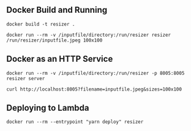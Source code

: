 ## Docker Build and Running

`docker build -t resizer .`

`docker run --rm -v /inputfile/directory:/run/resizer resizer /run/resizer/inputfile.jpeg 100x100`

## Docker as an HTTP Service

`docker run --rm -v /inputfile/directory:/run/resizer -p 8005:8005 resizer server`

`curl http://localhost:8005?filename=inputfile.jpeg&sizes=100x100`

## Deploying to Lambda

`docker run --rm --entrypoint "yarn deploy" resizer`
